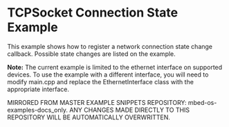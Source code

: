 # TCPSocket Connection State Example

This example shows how to register a network connection state change callback. Possible state changes are listed on the example.
 
**Note:** The current example is limited to the ethernet interface on supported devices.
To use the example with a different interface, you will need to modify main.cpp and
replace the EthernetInterface class with the appropriate interface.

MIRRORED FROM MASTER EXAMPLE SNIPPETS REPOSITORY: mbed-os-examples-docs_only.
ANY CHANGES MADE DIRECTLY TO THIS REPOSITORY WILL BE AUTOMATICALLY OVERWRITTEN.
